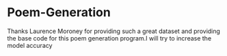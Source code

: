 # Poem-Generation
Thanks Laurence Moroney for providing such a great dataset and providing the base code for this poem generation program.I will try to increase the model accuracy
